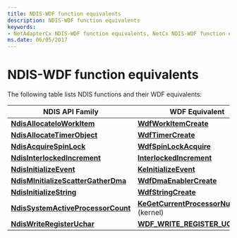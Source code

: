 ```yaml
---
title: NDIS-WDF function equivalents
description: NDIS-WDF function equivalents
keywords:
- NetAdapterCx NDIS-WDF function equivalents, NetCx NDIS-WDF function equivalents
ms.date: 06/05/2017
---
```


# NDIS-WDF function equivalents

The following table lists NDIS functions and their WDF equivalents:

|NDIS API Family|WDF Equivalent|
|-|-|
|[**NdisAllocateIoWorkItem**](/windows-hardware/drivers/ddi/ndis/nf-ndis-ndisallocateioworkitem)|[**WdfWorkItemCreate**](/windows-hardware/drivers/ddi/wdfworkitem/nf-wdfworkitem-wdfworkitemcreate)|
|[**NdisAllocateTimerObject**](/windows-hardware/drivers/ddi/ndis/nf-ndis-ndisallocatetimerobject)|[**WdfTimerCreate**](/windows-hardware/drivers/ddi/wdftimer/nf-wdftimer-wdftimercreate)|
|[**NdisAcquireSpinLock**](/windows-hardware/drivers/ddi/ndis/nf-ndis-ndisacquirespinlock)|[**WdfSpinLockAcquire**](/previous-versions/windows/hardware/drivers/ff550040(v=vs.85))|
|[**NdisInterlockedIncrement**](/windows-hardware/drivers/ddi/ndis/nf-ndis-ndisinterlockedincrement)|[**InterlockedIncrement**](/windows-hardware/drivers/ddi/wdm/nf-wdm-interlockedincrement)|
|[**NdisInitializeEvent**](/windows-hardware/drivers/ddi/ndis/nf-ndis-ndisinitializeevent)|[**KeInitializeEvent**](/windows-hardware/drivers/ddi/wdm/nf-wdm-keinitializeevent)|
|[**NdisMInitializeScatterGatherDma**](/previous-versions/windows/hardware/network/ff553543(v=vs.85))|[**WdfDmaEnablerCreate**](/windows-hardware/drivers/ddi/wdfdmaenabler/nf-wdfdmaenabler-wdfdmaenablercreate)|
|[**NdisInitializeString**](/windows-hardware/drivers/ddi/ndis/nf-ndis-ndisinitializestring)|[**WdfStringCreate**](/windows-hardware/drivers/ddi/wdfstring/nf-wdfstring-wdfstringcreate)|
|[**NdisSystemActiveProcessorCount**](/windows-hardware/drivers/ddi/ndis/nf-ndis-ndissystemactiveprocessorcount)|[**KeGetCurrentProcessorNumberEx**](/windows-hardware/drivers/ddi/ntddk/nf-ntddk-kegetcurrentprocessornumberex) (kernel)|
|[**NdisWriteRegisterUchar**](/windows-hardware/drivers/ddi/ndis/nf-ndis-ndiswriteregisteruchar)|[**WDF_WRITE_REGISTER_UCHAR**](/windows-hardware/drivers/ddi/wdfhwaccess/nf-wdfhwaccess-wdf_write_register_uchar)|
